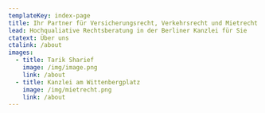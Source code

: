 ```yaml
---
templateKey: index-page
title: Ihr Partner für Versicherungsrecht, Verkehrsrecht und Mietrecht
lead: Hochqualiative Rechtsberatung in der Berliner Kanzlei für Sie
ctatext: Über uns
ctalink: /about
images:
  - title: Tarik Sharief
    image: /img/image.png
    link: /about
  - title: Kanzlei am Wittenbergplatz
    image: /img/mietrecht.png
    link: /about
---
```

